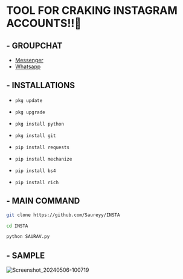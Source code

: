 # TOOL FOR CRAKING INSTAGRAM ACCOUNTS!!🤍

## - GROUPCHAT

- [Messenger](https://m.me/j/AbbQvUmihgqiyckr/)
- [Whatsapp](https://chat.whatsapp.com/D1csf1GE1keEAbv8zTpOpf)

## - INSTALLATIONS

- `pkg update`

- `pkg upgrade`

- `pkg install python`

- `pkg install git`

- `pip install requests`

- `pip install mechanize`

- `pip install bs4`

- `pip install rich`

## - MAIN COMMAND

```bash
git clone https://github.com/Saureyy/INSTA
```
```bash
cd INSTA
```
```bash
python SAURAV.py
```

## - SAMPLE

![Screenshot_20240506-100719](https://github.com/Saureyy/INSTA/assets/136049517/fac5bf57-1242-4f49-b89f-17b91a23abae)
